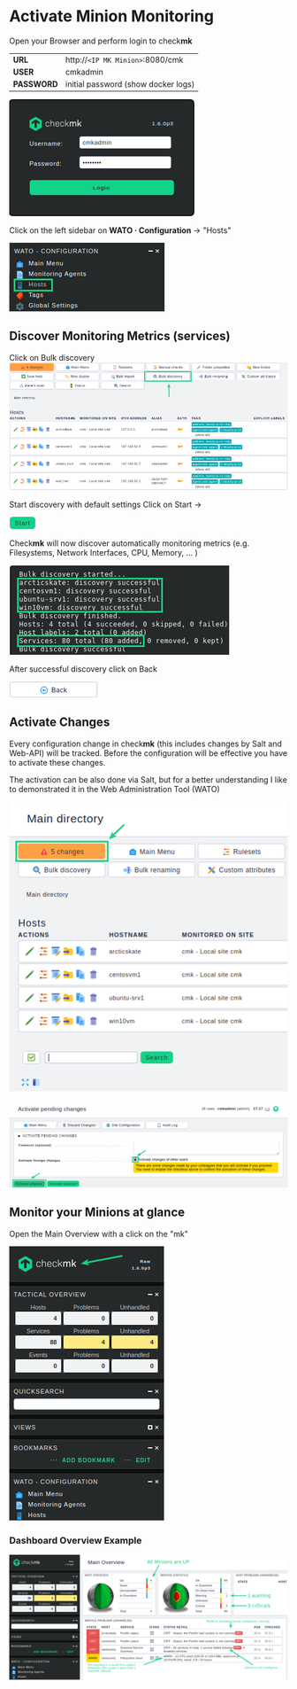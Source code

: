 # Activate Minion Monitoring

Open your Browser and perform login to check**mk**

|          |                                     |
|----------|-------------------------------------|
| **URL**  |  http://`<IP MK Minion>`:8080/cmk   |
| **USER** |  cmkadmin                           |
| **PASSWORD** |  initial password (show docker logs) |
 

![checkmk logon](images/cmk-logon.png)

Click on the left sidebar on **WATO · Configuration** ->  "Hosts"

![wato-conf-hosts](images/wato_conf_hosts.png)

## Discover Monitoring Metrics (services)
Click on Bulk discovery
![wato-conf-hosts-discovery](images/wato_conf_hosts_bulk_discovery.png)

Start discovery with default settings
Click on Start ->

![start](images/wato_button_start.png)

Check**mk** will now discover automatically  monitoring metrics (e.g. Filesystems, Network Interfaces, CPU, Memory, ... )

![wato-conf-hosts-discovery-example](images/wato_conf_hosts_bulk_discovery_example.png)

After successful discovery click on Back

![back](images/wato_button_back.png)

## Activate Changes

Every configuration change in check**mk** (this includes changes by Salt and Web-API) will be tracked. Before the configuration will be effective you have to activate these changes.

The activation can be also done via Salt, but for a better understanding I like to demonstrated it in the Web Administration Tool (WATO)

![changes](images/wato_conf_changes.png)

![activate-changes](images/wato_conf_activate_changes.png)


## Monitor your Minions at glance

Open the Main Overview with a click on the "mk"

![open-main-overview](images/wato_open_main_overview.png)

### Dashboard Overview Example

![main-overview](images/wato_main_overview_example.png)



